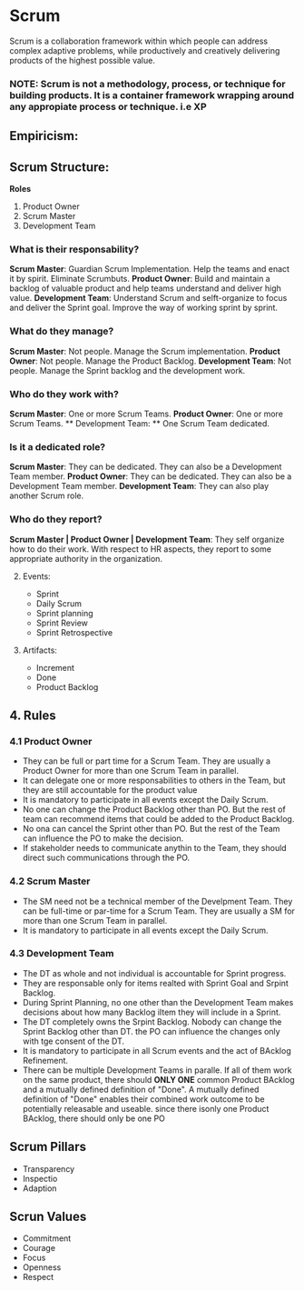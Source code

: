 # Scrum
Scrum is a collaboration framework within which people can address complex adaptive problems, while productively and creatively delivering products of the highest possible value.

### NOTE: Scrum is not a methodology, process, or technique for building products. It is a container framework wrapping around any appropiate process or technique. i.e XP

## Empiricism:

## Scrum Structure:
**Roles**
1. Product Owner
2. Scrum Master
3. Development Team

### What is their responsability?
**Scrum Master**: Guardian Scrum Implementation. Help the teams and enact it by spirit. Eliminate Scrumbuts.
**Product Owner**: Build and maintain a backlog of valuable product and help teams understand and deliver high value.
**Development Team**: Understand Scrum and selft-organize to focus and deliver the Sprint goal. Improve the way of working sprint by sprint.

### What do they manage?
**Scrum Master**: Not people. Manage the Scrum implementation.
**Product Owner**: Not people. Manage the Product Backlog.
**Development Team**: Not people. Manage the Sprint backlog and the development work.

### Who do they work with?
**Scrum Master**: One or more Scrum Teams.
**Product Owner**: One or more Scrum Teams. 
** Development Team: ** One Scrum Team dedicated.

### Is it a dedicated role?
**Scrum Master**: They can be dedicated. They can also be a Development Team member.
**Product Owner**: They can be dedicated. They can also be a Development Team member.
**Development Team**: They can also play another Scrum role.

### Who do they report?
**Scrum Master | Product Owner | Development Team**:
They self organize how to do their work. With respect to HR aspects, they report to some appropriate authority in the organization.

2. Events:
    * Sprint
    * Daily Scrum
    * Sprint planning
    * Sprint Review
    * Sprint Retrospective

3. Artifacts:
    * Increment
    * Done
    * Product Backlog

## 4. Rules
### 4.1 Product Owner
* They can be full or part time for a Scrum Team. They are usually a Product Owner for more than one Scrum Team in parallel.
* It can delegate one or more responsabilities to others in the Team, but they are still accountable for the product value
* It is mandatory to participate in all events except the Daily Scrum.
* No one can change the Product Backlog other than PO. But the rest of team can recommend items that could be added to the Product Backlog.
* No ona can cancel the Sprint other than PO. But the rest of the Team can influence the PO to make the decision.
* If stakeholder needs to communicate anythin to the Team, they should direct such communications through the PO.

### 4.2 Scrum Master
* The SM need not be a technical member of the Develpment Team. They can be full-time or par-time for a Scrum Team. They are usually a SM for more than one Scrum Team in parallel.
* It is mandatory to participate in all events except the Daily Scrum.

### 4.3 Development Team
* The DT as whole and not individual is accountable for Sprint progress.
* They are responsable only for items realted with Sprint Goal and Srpint Backlog.
* During Sprint Planning, no one other than the Development Team makes decisions about how many Backlog iItem they will include in a Sprint.
* The DT completely owns the Srpint Backlog. Nobody can change the Sprint Backlog other than DT. the PO can influence the changes only with tge consent of the DT.
* It is mandatory to participate in all Scrum events and the act of BAcklog Refinement.
* There can be multiple Development Teams in paralle. If all of them work on the same product, there should **ONLY ONE** common Product BAcklog and a mutually defined definition of "Done". A mutually defined definition of "Done" enables their combined work outcome to be potentially releasable and useable. since there isonly one Product BAcklog, there should only be one PO

## Scrum Pillars
* Transparency
* Inspectio
* Adaption

## Scrun Values
* Commitment
* Courage
* Focus
* Openness
* Respect
